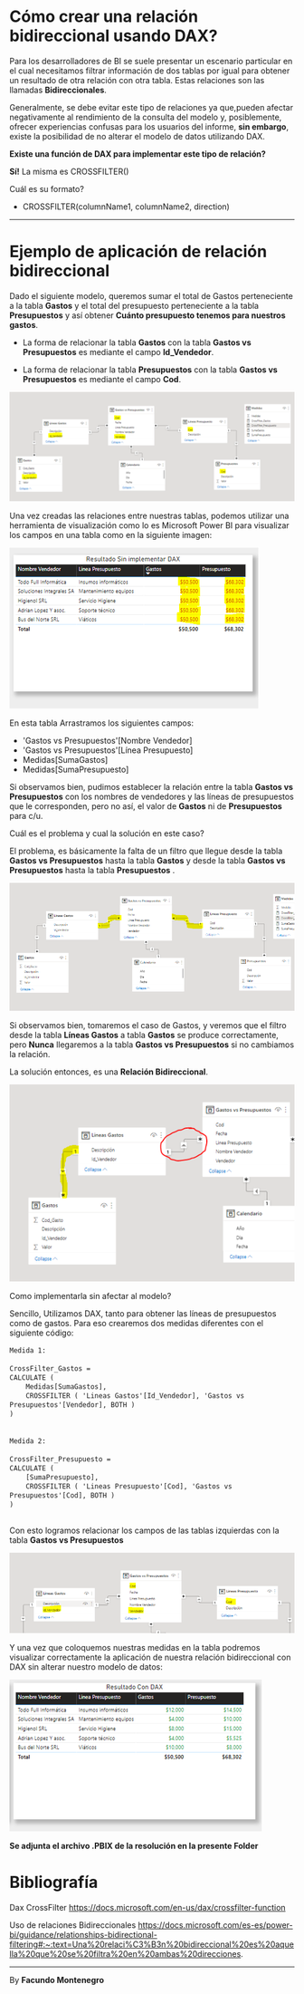 # Cómo crear una relación bidireccional usando DAX? 


Para los desarrolladores de BI se suele presentar un escenario particular en el cual necesitamos filtrar información de dos tablas por igual para obtener un resultado de otra relación con otra tabla. Estas relaciones son las llamadas **Bidireccionales**.


Generalmente, se debe evitar este tipo de relaciones ya que,pueden afectar negativamente al rendimiento de la consulta del modelo y, posiblemente, ofrecer experiencias confusas para los usuarios del informe, **sin embargo**, existe la posibilidad de no alterar el modelo de datos utilizando DAX.

**Existe una función de DAX para implementar este tipo de relación?**

**Sí!** La misma es CROSSFILTER()

Cuál es su formato?

- CROSSFILTER(columnName1, columnName2, direction) 

--- 

# Ejemplo de aplicación de relación bidireccional

Dado el siguiente modelo, queremos sumar el total de Gastos perteneciente a la tabla **Gastos** y el total del presupuesto perteneciente a la tabla **Presupuestos** y así obtener **Cuánto presupuesto tenemos para nuestros gastos**.

- La forma de relacionar la tabla **Gastos** con la tabla **Gastos vs Presupuestos** es mediante el campo **Id_Vendedor**.

- La forma de relacionar la tabla **Presupuestos** con la tabla **Gastos vs Presupuestos** es mediante el campo **Cod**.

![Foto modelo](Capture.PNG)

Una vez creadas las relaciones entre nuestras tablas, podemos utilizar una herramienta de visualización como lo es Microsoft Power BI para visualizar los campos en una tabla como en la siguiente imagen:


![Foto Tabla](Capture1.PNG)

En esta tabla Arrastramos los siguientes campos:

- 'Gastos vs Presupuestos'[Nombre Vendedor]
- 'Gastos vs Presupuestos'[Línea Presupuesto]
-  Medidas[SumaGastos]
-  Medidas[SumaPresupuesto]

Si observamos bien, pudimos establecer la relación entre la tabla **Gastos vs Presupuestos** con los nombres de vendedores y las líneas de presupuestos que le corresponden, pero no así, el valor de **Gastos** ni de **Presupuestos** para c/u.

Cuál es el problema y cual la solución en este caso?

El problema, es básicamente la falta de un filtro que llegue desde la tabla **Gastos vs Presupuestos** hasta la tabla **Gastos** y desde la tabla **Gastos vs Presupuestos** hasta la tabla **Presupuestos** .

![Foto Tabla](capture2.PNG)

 Si observamos bien, tomaremos el caso de Gastos, y veremos que el filtro desde la tabla **Líneas Gastos** a tabla **Gastos** se produce correctamente, pero **Nunca** llegaremos a la tabla **Gastos vs Presupuestos** si no cambiamos la relación. 
 
 La solución entonces, es una **Relación Bidireccional**.

![Foto Tabla2](capture3.PNG)

Como implementarla sin afectar al modelo?

Sencillo, Utilizamos DAX, tanto para obtener las líneas de presupuestos como de gastos. Para eso crearemos dos medidas diferentes con el siguiente código:

~~~
Medida 1:

CrossFilter_Gastos = 
CALCULATE (
    Medidas[SumaGastos],
    CROSSFILTER ( 'Lineas Gastos'[Id_Vendedor], 'Gastos vs Presupuestos'[Vendedor], BOTH )
)


Medida 2:

CrossFilter_Presupuesto = 
CALCULATE (
    [SumaPresupuesto],
    CROSSFILTER ( 'Lineas Presupuesto'[Cod], 'Gastos vs Presupuestos'[Cod], BOTH )
)


~~~

Con esto logramos relacionar los campos de las tablas izquierdas con la tabla **Gastos vs Presupuestos** 

![Foto Tabla2](Capture4.PNG)

Y una vez que coloquemos nuestras medidas en la tabla podremos visualizar correctamente la aplicación de nuestra relación bidireccional con DAX sin alterar nuestro modelo de datos:


![Foto Tabla2](Capture5.PNG)


**Se adjunta el archivo .PBIX de la resolución en la presente Folder**

# Bibliografía

Dax CrossFilter https://docs.microsoft.com/en-us/dax/crossfilter-function

Uso de relaciones Bidireccionales https://docs.microsoft.com/es-es/power-bi/guidance/relationships-bidirectional-filtering#:~:text=Una%20relaci%C3%B3n%20bidireccional%20es%20aquella%20que%20se%20filtra%20en%20ambas%20direcciones.

---

By **Facundo Montenegro**
